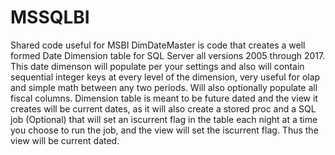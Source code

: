 # MSSQLBI
Shared code useful for MSBI
DimDateMaster is code that creates a well formed Date Dimension table for SQL Server all versions 2005 through 2017.  This date dimenson will populate per your settings and also will contain sequential integer keys at every level of the dimension, very useful for olap and simple math between any two periods.  Will also optionally populate all fiscal columns.  Dimension table is meant to be future dated and the view it creates will be current dates, as it will also create a stored proc and a SQL job (Optional) that will set an iscurrent flag in the table each night at a time you choose to run the job, and the view will set the iscurrent flag. Thus the view will be current dated.
